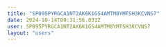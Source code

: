 ```yaml
---
title: "SP095PYRGCA1NT2AK6K1GS4AMTM8YMTSH3KCVNS7"
date: 2024-10-14T09:31:56.031Z
user: SP095PYRGCA1NT2AK6K1GS4AMTM8YMTSH3KCVNS7
layout: "users"
---
```

    